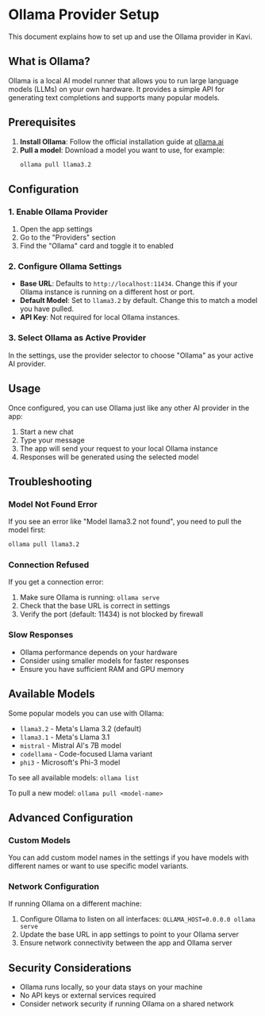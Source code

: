 # Ollama Provider Setup

This document explains how to set up and use the Ollama provider in Kavi.

## What is Ollama?

Ollama is a local AI model runner that allows you to run large language models (LLMs) on your own hardware. It provides a simple API for generating text completions and supports many popular models.

## Prerequisites

1. **Install Ollama**: Follow the official installation guide at [ollama.ai](https://ollama.ai)
2. **Pull a model**: Download a model you want to use, for example:
   ```bash
   ollama pull llama3.2
   ```

## Configuration

### 1. Enable Ollama Provider

1. Open the app settings
2. Go to the "Providers" section
3. Find the "Ollama" card and toggle it to enabled

### 2. Configure Ollama Settings

- **Base URL**: Defaults to `http://localhost:11434`. Change this if your Ollama instance is running on a different host or port.
- **Default Model**: Set to `llama3.2` by default. Change this to match a model you have pulled.
- **API Key**: Not required for local Ollama instances.

### 3. Select Ollama as Active Provider

In the settings, use the provider selector to choose "Ollama" as your active AI provider.

## Usage

Once configured, you can use Ollama just like any other AI provider in the app:

1. Start a new chat
2. Type your message
3. The app will send your request to your local Ollama instance
4. Responses will be generated using the selected model

## Troubleshooting

### Model Not Found Error

If you see an error like "Model llama3.2 not found", you need to pull the model first:

```bash
ollama pull llama3.2
```

### Connection Refused

If you get a connection error:

1. Make sure Ollama is running: `ollama serve`
2. Check that the base URL is correct in settings
3. Verify the port (default: 11434) is not blocked by firewall

### Slow Responses

- Ollama performance depends on your hardware
- Consider using smaller models for faster responses
- Ensure you have sufficient RAM and GPU memory

## Available Models

Some popular models you can use with Ollama:

- `llama3.2` - Meta's Llama 3.2 (default)
- `llama3.1` - Meta's Llama 3.1
- `mistral` - Mistral AI's 7B model
- `codellama` - Code-focused Llama variant
- `phi3` - Microsoft's Phi-3 model

To see all available models: `ollama list`

To pull a new model: `ollama pull <model-name>`

## Advanced Configuration

### Custom Models

You can add custom model names in the settings if you have models with different names or want to use specific model variants.

### Network Configuration

If running Ollama on a different machine:

1. Configure Ollama to listen on all interfaces: `OLLAMA_HOST=0.0.0.0 ollama serve`
2. Update the base URL in app settings to point to your Ollama server
3. Ensure network connectivity between the app and Ollama server

## Security Considerations

- Ollama runs locally, so your data stays on your machine
- No API keys or external services required
- Consider network security if running Ollama on a shared network